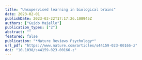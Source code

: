 ```yaml
---
title: "Unsupervised learning in biological brains"
date: 2023-02-01
publishDate: 2023-03-22T17:17:26.100945Z
authors: ["Guido Maiello"]
publication_types: ["2"]
abstract: ""
featured: false
publication: "*Nature Reviews Psychology*"
url_pdf: "https://www.nature.com/articles/s44159-023-00166-z"
doi: "10.1038/s44159-023-00166-z"
---
```


